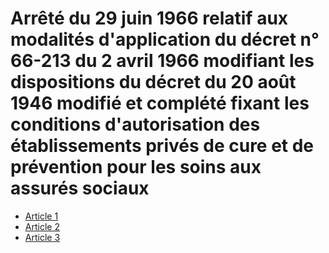 # Arrêté du 29 juin 1966 relatif aux modalités d'application du décret n° 66-213 du 2 avril 1966 modifiant les dispositions du décret du 20 août 1946 modifié et complété fixant les conditions d'autorisation des établissements privés de cure et de prévention pour les soins aux assurés sociaux

- [Article 1](article-1.md)
- [Article 2](article-2.md)
- [Article 3](article-3.md)
